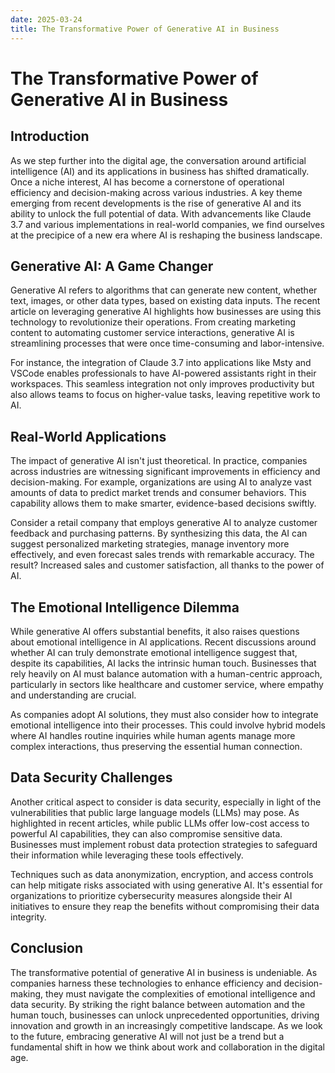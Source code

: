 ```yaml
---
date: 2025-03-24
title: The Transformative Power of Generative AI in Business
---
```


# The Transformative Power of Generative AI in Business

## Introduction

As we step further into the digital age, the conversation around artificial intelligence (AI) and its applications in business has shifted dramatically. Once a niche interest, AI has become a cornerstone of operational efficiency and decision-making across various industries. A key theme emerging from recent developments is the rise of generative AI and its ability to unlock the full potential of data. With advancements like Claude 3.7 and various implementations in real-world companies, we find ourselves at the precipice of a new era where AI is reshaping the business landscape.

<!-- more -->
## Generative AI: A Game Changer

Generative AI refers to algorithms that can generate new content, whether text, images, or other data types, based on existing data inputs. The recent article on leveraging generative AI highlights how businesses are using this technology to revolutionize their operations. From creating marketing content to automating customer service interactions, generative AI is streamlining processes that were once time-consuming and labor-intensive.

For instance, the integration of Claude 3.7 into applications like Msty and VSCode enables professionals to have AI-powered assistants right in their workspaces. This seamless integration not only improves productivity but also allows teams to focus on higher-value tasks, leaving repetitive work to AI.

## Real-World Applications

The impact of generative AI isn't just theoretical. In practice, companies across industries are witnessing significant improvements in efficiency and decision-making. For example, organizations are using AI to analyze vast amounts of data to predict market trends and consumer behaviors. This capability allows them to make smarter, evidence-based decisions swiftly.

Consider a retail company that employs generative AI to analyze customer feedback and purchasing patterns. By synthesizing this data, the AI can suggest personalized marketing strategies, manage inventory more effectively, and even forecast sales trends with remarkable accuracy. The result? Increased sales and customer satisfaction, all thanks to the power of AI.

## The Emotional Intelligence Dilemma

While generative AI offers substantial benefits, it also raises questions about emotional intelligence in AI applications. Recent discussions around whether AI can truly demonstrate emotional intelligence suggest that, despite its capabilities, AI lacks the intrinsic human touch. Businesses that rely heavily on AI must balance automation with a human-centric approach, particularly in sectors like healthcare and customer service, where empathy and understanding are crucial.

As companies adopt AI solutions, they must also consider how to integrate emotional intelligence into their processes. This could involve hybrid models where AI handles routine inquiries while human agents manage more complex interactions, thus preserving the essential human connection.

## Data Security Challenges

Another critical aspect to consider is data security, especially in light of the vulnerabilities that public large language models (LLMs) may pose. As highlighted in recent articles, while public LLMs offer low-cost access to powerful AI capabilities, they can also compromise sensitive data. Businesses must implement robust data protection strategies to safeguard their information while leveraging these tools effectively.

Techniques such as data anonymization, encryption, and access controls can help mitigate risks associated with using generative AI. It's essential for organizations to prioritize cybersecurity measures alongside their AI initiatives to ensure they reap the benefits without compromising their data integrity.

## Conclusion

The transformative potential of generative AI in business is undeniable. As companies harness these technologies to enhance efficiency and decision-making, they must navigate the complexities of emotional intelligence and data security. By striking the right balance between automation and the human touch, businesses can unlock unprecedented opportunities, driving innovation and growth in an increasingly competitive landscape. As we look to the future, embracing generative AI will not just be a trend but a fundamental shift in how we think about work and collaboration in the digital age.